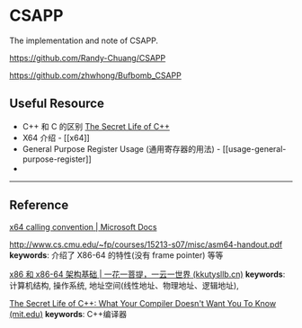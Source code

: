 # CSAPP 
The implementation and note of CSAPP.

https://github.com/Randy-Chuang/CSAPP

https://github.com/zhwhong/Bufbomb_CSAPP



## Useful Resource 

- C++ 和 C 的区别 [The Secret Life of C++ ](c-and-cpp-overview.md)
- X64 介绍 - [[x64]]
- General Purpose Register Usage (通用寄存器的用法) - [[usage-general-purpose-register]]
- 


---
## Reference 
[x64 calling convention | Microsoft Docs](https://docs.microsoft.com/en-us/cpp/build/x64-calling-convention?view=msvc-170)



http://www.cs.cmu.edu/~fp/courses/15213-s07/misc/asm64-handout.pdf
**keywords**: 介绍了 X86-64 的特性(没有 frame pointer) 等等 

 [x86 和 x86-64 架构基础 | 一花一菩提，一云一世界 (kkutysllb.cn)](https://kkutysllb.cn/2019/04/21/x86架构基础/)
**keywords**: 计算机结构, 操作系统, 地址空间(线性地址、物理地址、逻辑地址), 

 [The Secret Life of C++: What Your Compiler Doesn't Want You To Know (mit.edu)](http://web.mit.edu/tibbetts/Public/inside-c/www/) 
**keywords**: C++编译器



